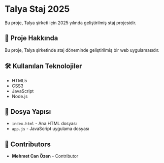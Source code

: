 # Talya Staj 2025

Bu proje, Talya şirketi için 2025 yılında geliştirilmiş staj projesidir.

## 🚀 Proje Hakkında

Bu proje, Talya şirketinde staj döneminde geliştirilmiş bir web uygulamasıdır.

## 🛠️ Kullanılan Teknolojiler

- HTML5
- CSS3
- JavaScript
- Node.js

## 📁 Dosya Yapısı

- `index.html` - Ana HTML dosyası
- `app.js` - JavaScript uygulama dosyası

## 👥 Contributors

- **Mehmet Can Özen** - Contributor